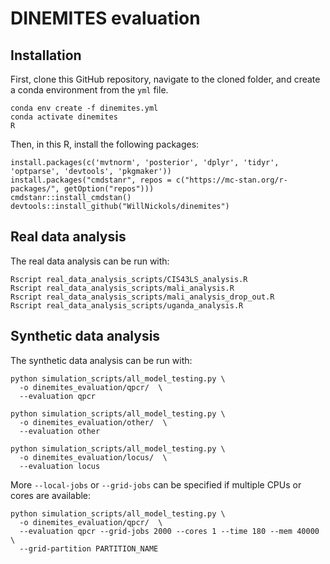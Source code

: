 # DINEMITES evaluation

## Installation

First, clone this GitHub repository, navigate to the cloned folder, and create a conda environment from the `yml` file.
```
conda env create -f dinemites.yml
conda activate dinemites
R
```

Then, in this R, install the following packages:
```
install.packages(c('mvtnorm', 'posterior', 'dplyr', 'tidyr', 'optparse', 'devtools', 'pkgmaker'))
install.packages("cmdstanr", repos = c("https://mc-stan.org/r-packages/", getOption("repos")))
cmdstanr::install_cmdstan()
devtools::install_github("WillNickols/dinemites")
```

## Real data analysis

The real data analysis can be run with:
```
Rscript real_data_analysis_scripts/CIS43LS_analysis.R
Rscript real_data_analysis_scripts/mali_analysis.R
Rscript real_data_analysis_scripts/mali_analysis_drop_out.R
Rscript real_data_analysis_scripts/uganda_analysis.R
```

## Synthetic data analysis

The synthetic data analysis can be run with:
```
python simulation_scripts/all_model_testing.py \
  -o dinemites_evaluation/qpcr/  \
  --evaluation qpcr
  
python simulation_scripts/all_model_testing.py \
  -o dinemites_evaluation/other/  \
  --evaluation other
  
python simulation_scripts/all_model_testing.py \
  -o dinemites_evaluation/locus/  \
  --evaluation locus
```

More `--local-jobs` or `--grid-jobs` can be specified if multiple CPUs
or cores are available:
```
python simulation_scripts/all_model_testing.py \
  -o dinemites_evaluation/qpcr/  \
  --evaluation qpcr --grid-jobs 2000 --cores 1 --time 180 --mem 40000 \
  --grid-partition PARTITION_NAME
```